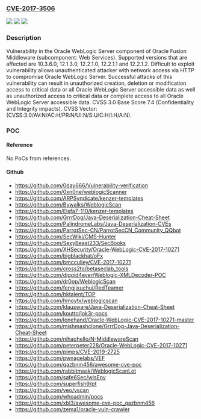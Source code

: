 ### [CVE-2017-3506](https://cve.mitre.org/cgi-bin/cvename.cgi?name=CVE-2017-3506)
![](https://img.shields.io/static/v1?label=Product&message=WebLogic%20Server&color=blue)
![](https://img.shields.io/static/v1?label=Version&message=%3D%2010.3.6.0%20&color=brighgreen)
![](https://img.shields.io/static/v1?label=Vulnerability&message=Difficult%20to%20exploit%20vulnerability%20allows%20unauthenticated%20attacker%20with%20network%20access%20via%20HTTP%20to%20compromise%20Oracle%20WebLogic%20Server.%20%20Successful%20attacks%20of%20this%20vulnerability%20can%20result%20in%20%20unauthorized%20creation%2C%20deletion%20or%20modification%20access%20to%20critical%20data%20or%20all%20Oracle%20WebLogic%20Server%20accessible%20data%20as%20well%20as%20%20unauthorized%20access%20to%20critical%20data%20or%20complete%20access%20to%20all%20Oracle%20WebLogic%20Server%20accessible%20data.&color=brighgreen)

### Description

Vulnerability in the Oracle WebLogic Server component of Oracle Fusion Middleware (subcomponent: Web Services). Supported versions that are affected are 10.3.6.0, 12.1.3.0, 12.2.1.0, 12.2.1.1 and 12.2.1.2. Difficult to exploit vulnerability allows unauthenticated attacker with network access via HTTP to compromise Oracle WebLogic Server. Successful attacks of this vulnerability can result in unauthorized creation, deletion or modification access to critical data or all Oracle WebLogic Server accessible data as well as unauthorized access to critical data or complete access to all Oracle WebLogic Server accessible data. CVSS 3.0 Base Score 7.4 (Confidentiality and Integrity impacts). CVSS Vector: (CVSS:3.0/AV:N/AC:H/PR:N/UI:N/S:U/C:H/I:H/A:N).

### POC

#### Reference
No PoCs from references.

#### Github
- https://github.com/0day666/Vulnerability-verification
- https://github.com/0xn0ne/weblogicScanner
- https://github.com/ARPSyndicate/kenzer-templates
- https://github.com/Bywalks/WeblogicScan
- https://github.com/Elsfa7-110/kenzer-templates
- https://github.com/GrrrDog/Java-Deserialization-Cheat-Sheet
- https://github.com/PalindromeLabs/Java-Deserialization-CVEs
- https://github.com/ParrotSec-CN/ParrotSecCN_Community_QQbot
- https://github.com/SecWiki/CMS-Hunter
- https://github.com/SexyBeast233/SecBooks
- https://github.com/XHSecurity/Oracle-WebLogic-CVE-2017-10271
- https://github.com/bigblackhat/oFx
- https://github.com/bmcculley/CVE-2017-10271
- https://github.com/cross2to/betaseclab_tools
- https://github.com/diggid4ever/Weblogic-XMLDecoder-POC
- https://github.com/dr0op/WeblogicScan
- https://github.com/fengjixuchui/RedTeamer
- https://github.com/hktalent/TOP
- https://github.com/hmoytx/weblogicscan
- https://github.com/klausware/Java-Deserialization-Cheat-Sheet
- https://github.com/koutto/jok3r-pocs
- https://github.com/lonehand/Oracle-WebLogic-CVE-2017-10271-master
- https://github.com/mishmashclone/GrrrDog-Java-Deserialization-Cheat-Sheet
- https://github.com/nihaohello/N-MiddlewareScan
- https://github.com/peterpeter228/Oracle-WebLogic-CVE-2017-10271
- https://github.com/pimps/CVE-2019-2725
- https://github.com/pwnagelabs/VEF
- https://github.com/qazbnm456/awesome-cve-poc
- https://github.com/rabbitmask/WeblogicScanLot
- https://github.com/safe6Sec/wlsEnv
- https://github.com/superfish9/pt
- https://github.com/veo/vscan
- https://github.com/whoadmin/pocs
- https://github.com/xbl3/awesome-cve-poc_qazbnm456
- https://github.com/zema1/oracle-vuln-crawler

